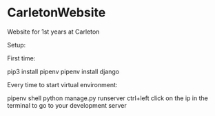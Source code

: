 # CarletonWebsite
Website for 1st years at Carleton

Setup:


First time:

pip3 install pipenv
pipenv install django

Every time to start virtual environment:

pipenv shell
python manage.py runserver
ctrl+left click  on the ip in the terminal to go to your development server